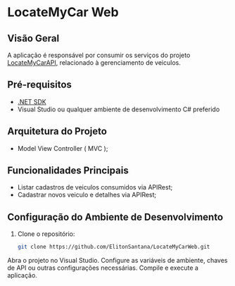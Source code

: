 # LocateMyCar Web

## Visão Geral
A aplicação é responsável por consumir os serviços do projeto [LocateMyCarAPI](https://github.com/ElitonSantana/LocateMyCarAPI), relacionado à gerenciamento de veiculos.

## Pré-requisitos
- [.NET SDK](https://dotnet.microsoft.com/download)
- Visual Studio ou qualquer ambiente de desenvolvimento C# preferido

## Arquitetura do Projeto
- Model View Controller ( MVC );

## Funcionalidades Principais
- Listar cadastros de veiculos consumidos via APIRest;
- Cadastrar novos veiculo e detalhes via APIRest;

## Configuração do Ambiente de Desenvolvimento
1. Clone o repositório:

   ```bash
   git clone https://github.com/ElitonSantana/LocateMyCarWeb.git
   ```
Abra o projeto no Visual Studio.
Configure as variáveis de ambiente, chaves de API ou outras configurações necessárias.
Compile e execute a aplicação.
